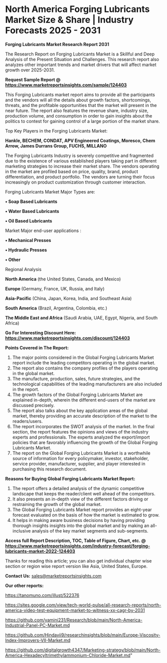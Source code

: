 # North America Forging Lubricants Market Size & Share | Industry Forecasts 2025 - 2031

<strong>Forging Lubricants Market Research Report 2031</strong>

The Research Report on Forging Lubricants Market is a Skillful and Deep Analysis of the Present Situation and Challenges. This research report also analyzes other important trends and market drivers that will affect market growth over 2025-2031.

<strong>Request Sample Report @ <a href=https://www.marketreportsinsights.com/sample/124403>https://www.marketreportsinsights.com/sample/124403</a></strong>

This Forging Lubricants market report aims to provide all the participants and the vendors will all the details about growth factors, shortcomings, threats, and the profitable opportunities that the market will present in the near future. The report also features the revenue share, industry size, production volume, and consumption in order to gain insights about the politics to contest for gaining control of a large portion of the market share.

Top Key Players in the Forging Lubricants Market:

<strong>Hankle, BECHEM, CONDAT, APV Engineered Coatings, Moresco, Chem Arrow, James Durrans Group, FUCHS, MILLANO</strong>

The Forging Lubricants Industry is severely competitive and fragmented due to the existence of various established players taking part in different marketing strategies to increase their market share. The vendors operating in the market are profiled based on price, quality, brand, product differentiation, and product portfolio. The vendors are turning their focus increasingly on product customization through customer interaction.

Forging Lubricants Market Major Types are:

<strong>• Soap Based Lubricants

• Water Based Lubricants

• Oil Based Lubricants</strong>

Market Major end-user applications :

<strong>• Mechanical Presses

• Hydraulic Presses

• Other</strong>

Regional Analysis

</u><strong><b>North America</b></strong> (the United States, Canada, and Mexico)

<strong><b>Europe </b></strong>(Germany, France, UK, Russia, and Italy)

<strong><b>Asia-Pacific</b></strong> (China, Japan, Korea, India, and Southeast Asia)

<strong><b>South America</b></strong> (Brazil, Argentina, Colombia, etc.)

<strong><b>The Middle East and Africa</b></strong> (Saudi Arabia, UAE, Egypt, Nigeria, and South Africa)

<strong>Go For Interesting Discount Here: <a href=https://www.marketreportsinsights.com/discount/124403>https://www.marketreportsinsights.com/discount/124403</a></strong>

<strong>Points Covered in The Report:</strong>
<ol>
  <li>The major points considered in the Global Forging Lubricants Market report include the leading competitors operating in the global market.</li>
  <li>The report also contains the company profiles of the players operating in the global market.</li>
  <li>The manufacture, production, sales, future strategies, and the technological capabilities of the leading manufacturers are also included in the report.</li>
  <li>The growth factors of the Global Forging Lubricants Market are explained in-depth, wherein the different end-users of the market are discussed precisely.</li>
  <li>The report also talks about the key application areas of the global market, thereby providing an accurate description of the market to the readers/users.</li>
  <li>The report incorporates the SWOT analysis of the market. In the final section, the report features the opinions and views of the industry experts and professionals. The experts analyzed the export/import policies that are favorably influencing the growth of the Global Forging Lubricants Market.</li>
  <li>The report on the Global Forging Lubricants Market is a worthwhile source of information for every policymaker, investor, stakeholder, service provider, manufacturer, supplier, and player interested in purchasing this research document.</li>
</ol>
<strong>Reasons for Buying Global Forging Lubricants Market Report:</strong>

<ol>
  <li>The report offers a detailed analysis of the dynamic competitive landscape that keeps the reader/client well ahead of the competitors.</li>
  <li>It also presents an in-depth view of the different factors driving or restraining the growth of the global market.</li>
  <li>The Global Forging Lubricants Market report provides an eight-year forecast evaluated on the basis of how the market is estimated to grow.</li>
  <li>It helps in making aware business decisions by having providing thorough insights insights into the global market and by making an all-inclusive analysis of the key market segments and sub-segments.</li>
</ol>
<strong>Access full Report Description, TOC, Table of Figure, Chart, etc. @ <a href=https://www.marketreportsinsights.com/industry-forecast/forging-lubricants-market-2022-124403>https://www.marketreportsinsights.com/industry-forecast/forging-lubricants-market-2022-124403</a></strong>


Thanks for reading this article; you can also get individual chapter wise section or region wise report version like Asia, United States, Europe.

<strong>Contact Us:</strong>
sales@marketreportsinsights.com

<strong>Our other reports:</strong>

<a href=https://tanomuno.com/illust/522376>https://tanomuno.com/illust/522376</a>

<a href=https://sites.google.com/view/tech-world-pulse/all-research-reports/north-america-video-test-equipment-market-to-witness-xx-cagr-by-2031>https://sites.google.com/view/tech-world-pulse/all-research-reports/north-america-video-test-equipment-market-to-witness-xx-cagr-by-2031</a>

<a href=https://github.com/yamini231/Research/blob/main/North-America-Industrial-Panel-PC-Market.md>https://github.com/yamini231/Research/blob/main/North-America-Industrial-Panel-PC-Market.md</a>

<a href=https://github.com/Hindavii9/researchinsights/blob/main/Europe-Viscosity-Index-Improvers-VII-Market.md>https://github.com/Hindavii9/researchinsights/blob/main/Europe-Viscosity-Index-Improvers-VII-Market.md</a>

<a href=https://github.com/digitalgrowth4347/Marketing-strategy/blob/main/North-America-Hexadecyltrimethylammonium-Chloride-Market.md>https://github.com/digitalgrowth4347/Marketing-strategy/blob/main/North-America-Hexadecyltrimethylammonium-Chloride-Market.md</a>"
